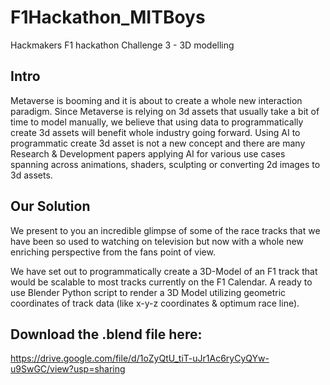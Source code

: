 # F1Hackathon_MITBoys
Hackmakers F1 hackathon Challenge 3 - 3D modelling

## Intro
Metaverse is booming and it is about to create a whole new interaction paradigm. Since Metaverse is relying on 3d assets that usually take a bit of time to model manually, we believe that using data to programmatically create 3d assets will benefit whole industry going forward. Using AI to programmatic create 3d asset is not a new concept and there are many Research & Development papers applying AI for various use cases spanning across animations, shaders, sculpting or converting 2d images to 3d assets.

## Our Solution
We present to you an incredible glimpse of some of the race tracks that we have been so used to watching on television but now with a whole new enriching perspective from the fans point of view.

We have set out to programmatically create a 3D-Model of an F1 track that would be scalable to most tracks currently on the F1 Calendar. A ready to use Blender Python script to render a 3D Model utilizing geometric coordinates of track data (like x-y-z coordinates & optimum race line).


## Download the .blend file here:
https://drive.google.com/file/d/1oZyQtU_tiT-uJr1Ac6ryCyQYw-u9SwGC/view?usp=sharing
